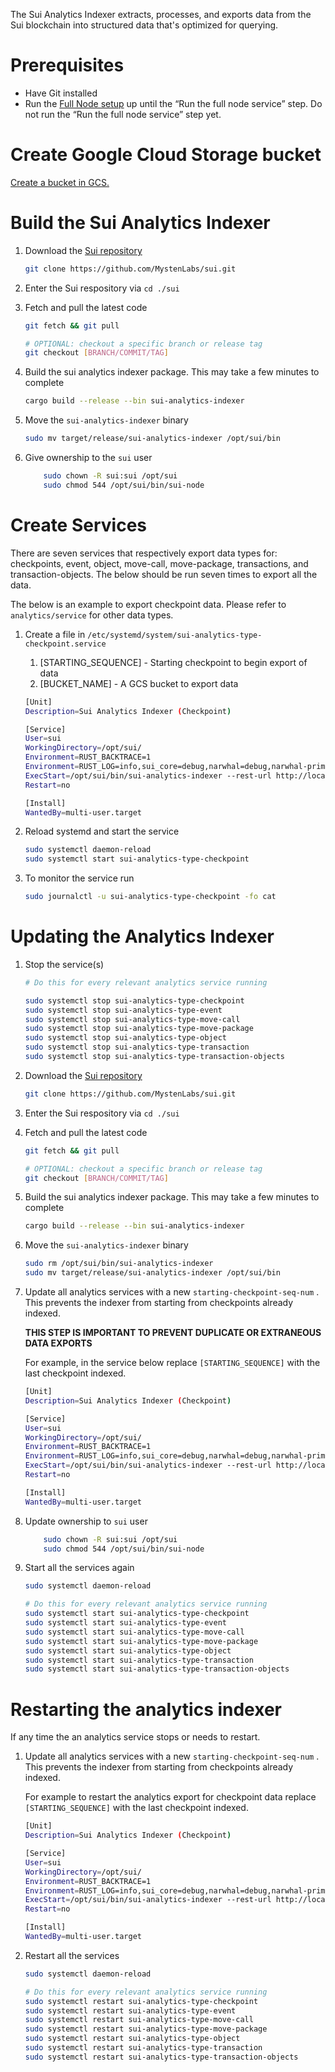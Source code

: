 
The Sui Analytics Indexer extracts, processes, and exports data from the Sui blockchain into structured data that's optimized for querying.

# Prerequisites

- Have Git installed
- Run the [Full Node setup](/docs/fullnode.md) up until the “Run the full node service” step. Do not run the “Run the full node service” step yet.

# Create Google Cloud Storage bucket

[Create a bucket in GCS.](https://cloud.google.com/storage/docs/creating-buckets)

# Build the Sui Analytics Indexer

1. Download the [Sui repository](https://github.com/MystenLabs/sui/tree/main)
    
    ```bash
    git clone https://github.com/MystenLabs/sui.git
    ```
    
2. Enter the Sui respository via `cd ./sui`
3. Fetch and pull the latest code
    
    ```bash
    git fetch && git pull
    
    # OPTIONAL: checkout a specific branch or release tag
    git checkout [BRANCH/COMMIT/TAG]
    ```
    
4. Build the sui analytics indexer package. This may take a few minutes to complete
    
    ```bash
    cargo build --release --bin sui-analytics-indexer
    ```
    
5. Move the `sui-analytics-indexer` binary
    
    ```bash
    sudo mv target/release/sui-analytics-indexer /opt/sui/bin
    ```
        
5. Give ownership to the `sui` user
    
    ```bash
        sudo chown -R sui:sui /opt/sui
        sudo chmod 544 /opt/sui/bin/sui-node
    ```
    

# Create Services

There are seven services that respectively export data types for: checkpoints, event, object, move-call, move-package, transactions, and transaction-objects. The below should be run seven times to export all the data.

The below is an example to export checkpoint data. Please refer to `analytics/service` for other data types.

1. Create a file in `/etc/systemd/system/sui-analytics-type-checkpoint.service`
    1. [STARTING_SEQUENCE] - Starting checkpoint to begin export of data
    2. [BUCKET_NAME] - A GCS bucket to export data
    
    ```bash
    [Unit]
    Description=Sui Analytics Indexer (Checkpoint)
    
    [Service]
    User=sui
    WorkingDirectory=/opt/sui/
    Environment=RUST_BACKTRACE=1
    Environment=RUST_LOG=info,sui_core=debug,narwhal=debug,narwhal-primary::helper=info,jsonrpsee=error
    ExecStart=/opt/sui/bin/sui-analytics-indexer --rest-url http://localhost:9000 --starting-checkpoint-seq-num [STARTING_SEQUENCE] --bucket [BUCKET_NAME] --file-format csv --client-metric-port 8081 --file-type checkpoint gcs --checkpoint-interval 1000
    Restart=no
    
    [Install]
    WantedBy=multi-user.target
    ```
    
2. Reload systemd and start the service
    
    ```bash
    sudo systemctl daemon-reload
    sudo systemctl start sui-analytics-type-checkpoint
    ```
    
3. To monitor the service run
    
    ```bash
    sudo journalctl -u sui-analytics-type-checkpoint -fo cat
    ```
    

# Updating the Analytics Indexer

1. Stop the service(s)
    
    ```bash
    # Do this for every relevant analytics service running
    
    sudo systemctl stop sui-analytics-type-checkpoint
    sudo systemctl stop sui-analytics-type-event
    sudo systemctl stop sui-analytics-type-move-call
    sudo systemctl stop sui-analytics-type-move-package
    sudo systemctl stop sui-analytics-type-object
    sudo systemctl stop sui-analytics-type-transaction
    sudo systemctl stop sui-analytics-type-transaction-objects
    ```
    
2. Download the [Sui repository](https://github.com/MystenLabs/sui/tree/main)
    
    ```bash
    git clone https://github.com/MystenLabs/sui.git
    ```
    
3. Enter the Sui respository via `cd ./sui`
4. Fetch and pull the latest code
    
    ```bash
    git fetch && git pull
    
    # OPTIONAL: checkout a specific branch or release tag
    git checkout [BRANCH/COMMIT/TAG]
    ```
    
5. Build the sui analytics indexer package. This may take a few minutes to complete
    
    ```bash
    cargo build --release --bin sui-analytics-indexer
    ```
    
6. Move the `sui-analytics-indexer` binary
    
    ```bash
    sudo rm /opt/sui/bin/sui-analytics-indexer
    sudo mv target/release/sui-analytics-indexer /opt/sui/bin
    ```
    
7. Update all analytics services with a new `starting-checkpoint-seq-num` . This prevents the indexer from starting from checkpoints already indexed.

   **THIS STEP IS IMPORTANT TO PREVENT DUPLICATE OR EXTRANEOUS DATA EXPORTS**

    
    For example, in the service below replace `[STARTING_SEQUENCE]` with the last checkpoint indexed.
    
    ```bash
    [Unit]
    Description=Sui Analytics Indexer (Checkpoint)
    
    [Service]
    User=sui
    WorkingDirectory=/opt/sui/
    Environment=RUST_BACKTRACE=1
    Environment=RUST_LOG=info,sui_core=debug,narwhal=debug,narwhal-primary::helper=info,jsonrpsee=error
    ExecStart=/opt/sui/bin/sui-analytics-indexer --rest-url http://localhost:9000 --starting-checkpoint-seq-num [STARTING_SEQUENCE] --bucket [BUCKET_NAME] --file-format csv --client-metric-port 8081 --file-type checkpoint gcs --checkpoint-interval 1000
    Restart=no
    
    [Install]
    WantedBy=multi-user.target
    ```
9. Update ownership to `sui` user
    
    ```bash
        sudo chown -R sui:sui /opt/sui
        sudo chmod 544 /opt/sui/bin/sui-node
    ```    
8. Start all the services again
    
    ```bash
    sudo systemctl daemon-reload
    
    # Do this for every relevant analytics service running
    sudo systemctl start sui-analytics-type-checkpoint
    sudo systemctl start sui-analytics-type-event
    sudo systemctl start sui-analytics-type-move-call
    sudo systemctl start sui-analytics-type-move-package
    sudo systemctl start sui-analytics-type-object
    sudo systemctl start sui-analytics-type-transaction
    sudo systemctl start sui-analytics-type-transaction-objects
    ```
    

# Restarting the analytics indexer

If any time the an analytics service stops or needs to restart.

1. Update all analytics services with a new `starting-checkpoint-seq-num` . This prevents the indexer from starting from checkpoints already indexed. 
    
    
    For example to restart the analytics export for checkpoint data replace `[STARTING_SEQUENCE]` with the last checkpoint indexed.
    
    ```bash
    [Unit]
    Description=Sui Analytics Indexer (Checkpoint)
    
    [Service]
    User=sui
    WorkingDirectory=/opt/sui/
    Environment=RUST_BACKTRACE=1
    Environment=RUST_LOG=info,sui_core=debug,narwhal=debug,narwhal-primary::helper=info,jsonrpsee=error
    ExecStart=/opt/sui/bin/sui-analytics-indexer --rest-url http://localhost:9000 --starting-checkpoint-seq-num [STARTING_SEQUENCE] --bucket [BUCKET_NAME] --file-format csv --client-metric-port 8081 --file-type checkpoint gcs --checkpoint-interval 1000
    Restart=no
    
    [Install]
    WantedBy=multi-user.target
    ```
    
2. Restart all the services
    
    ```bash
    sudo systemctl daemon-reload
    
    # Do this for every relevant analytics service running
    sudo systemctl restart sui-analytics-type-checkpoint
    sudo systemctl restart sui-analytics-type-event
    sudo systemctl restart sui-analytics-type-move-call
    sudo systemctl restart sui-analytics-type-move-package
    sudo systemctl restart sui-analytics-type-object
    sudo systemctl restart sui-analytics-type-transaction
    sudo systemctl restart sui-analytics-type-transaction-objects
    ```
